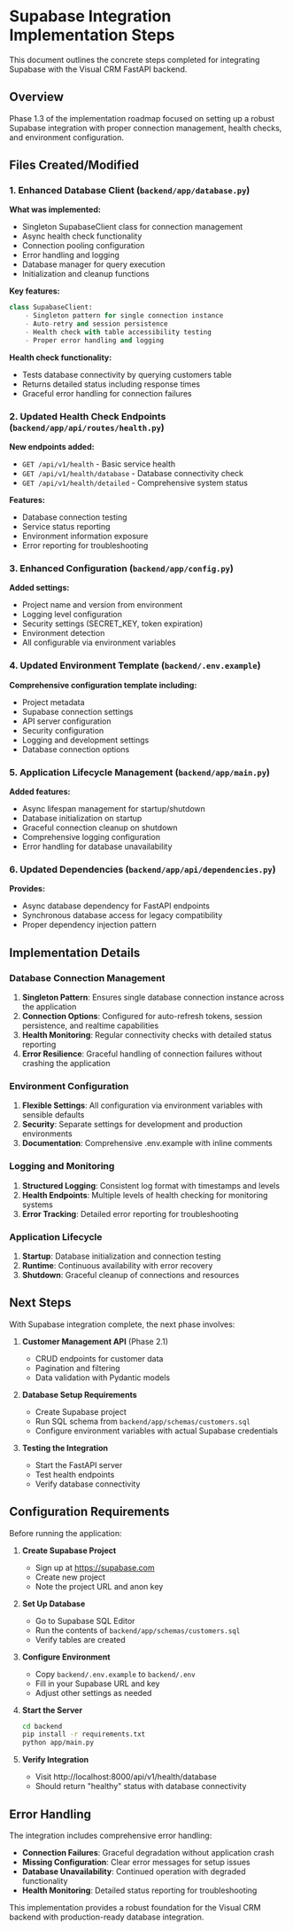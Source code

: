 # Supabase Integration Implementation Steps

This document outlines the concrete steps completed for integrating Supabase with the Visual CRM FastAPI backend.

## Overview

Phase 1.3 of the implementation roadmap focused on setting up a robust Supabase integration with proper connection management, health checks, and environment configuration.

## Files Created/Modified

### 1. Enhanced Database Client (`backend/app/database.py`)

**What was implemented:**
- Singleton SupabaseClient class for connection management
- Async health check functionality
- Connection pooling configuration
- Error handling and logging
- Database manager for query execution
- Initialization and cleanup functions

**Key features:**
```python
class SupabaseClient:
    - Singleton pattern for single connection instance
    - Auto-retry and session persistence
    - Health check with table accessibility testing
    - Proper error handling and logging
```

**Health check functionality:**
- Tests database connectivity by querying customers table
- Returns detailed status including response times
- Graceful error handling for connection failures

### 2. Updated Health Check Endpoints (`backend/app/api/routes/health.py`)

**New endpoints added:**
- `GET /api/v1/health` - Basic service health
- `GET /api/v1/health/database` - Database connectivity check
- `GET /api/v1/health/detailed` - Comprehensive system status

**Features:**
- Database connection testing
- Service status reporting
- Environment information exposure
- Error reporting for troubleshooting

### 3. Enhanced Configuration (`backend/app/config.py`)

**Added settings:**
- Project name and version from environment
- Logging level configuration
- Security settings (SECRET_KEY, token expiration)
- Environment detection
- All configurable via environment variables

### 4. Updated Environment Template (`backend/.env.example`)

**Comprehensive configuration template including:**
- Project metadata
- Supabase connection settings
- API server configuration
- Security configuration
- Logging and development settings
- Database connection options

### 5. Application Lifecycle Management (`backend/app/main.py`)

**Added features:**
- Async lifespan management for startup/shutdown
- Database initialization on startup
- Graceful connection cleanup on shutdown
- Comprehensive logging configuration
- Error handling for database unavailability

### 6. Updated Dependencies (`backend/app/api/dependencies.py`)

**Provides:**
- Async database dependency for FastAPI endpoints
- Synchronous database access for legacy compatibility
- Proper dependency injection pattern

## Implementation Details

### Database Connection Management

1. **Singleton Pattern**: Ensures single database connection instance across the application
2. **Connection Options**: Configured for auto-refresh tokens, session persistence, and realtime capabilities
3. **Health Monitoring**: Regular connectivity checks with detailed status reporting
4. **Error Resilience**: Graceful handling of connection failures without crashing the application

### Environment Configuration

1. **Flexible Settings**: All configuration via environment variables with sensible defaults
2. **Security**: Separate settings for development and production environments
3. **Documentation**: Comprehensive .env.example with inline comments

### Logging and Monitoring

1. **Structured Logging**: Consistent log format with timestamps and levels
2. **Health Endpoints**: Multiple levels of health checking for monitoring systems
3. **Error Tracking**: Detailed error reporting for troubleshooting

### Application Lifecycle

1. **Startup**: Database initialization and connection testing
2. **Runtime**: Continuous availability with error recovery
3. **Shutdown**: Graceful cleanup of connections and resources

## Next Steps

With Supabase integration complete, the next phase involves:

1. **Customer Management API** (Phase 2.1)
   - CRUD endpoints for customer data
   - Pagination and filtering
   - Data validation with Pydantic models

2. **Database Setup Requirements**
   - Create Supabase project
   - Run SQL schema from `backend/app/schemas/customers.sql`
   - Configure environment variables with actual Supabase credentials

3. **Testing the Integration**
   - Start the FastAPI server
   - Test health endpoints
   - Verify database connectivity

## Configuration Requirements

Before running the application:

1. **Create Supabase Project**
   - Sign up at https://supabase.com
   - Create new project
   - Note the project URL and anon key

2. **Set Up Database**
   - Go to Supabase SQL Editor
   - Run the contents of `backend/app/schemas/customers.sql`
   - Verify tables are created

3. **Configure Environment**
   - Copy `backend/.env.example` to `backend/.env`
   - Fill in your Supabase URL and key
   - Adjust other settings as needed

4. **Start the Server**
   ```bash
   cd backend
   pip install -r requirements.txt
   python app/main.py
   ```

5. **Verify Integration**
   - Visit http://localhost:8000/api/v1/health/database
   - Should return "healthy" status with database connectivity

## Error Handling

The integration includes comprehensive error handling:

- **Connection Failures**: Graceful degradation without application crash
- **Missing Configuration**: Clear error messages for setup issues
- **Database Unavailability**: Continued operation with degraded functionality
- **Health Monitoring**: Detailed status reporting for troubleshooting

This implementation provides a robust foundation for the Visual CRM backend with production-ready database integration.